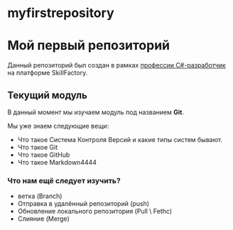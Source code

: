 # myfirstrepository
# Мой первый репозиторий

Данный репозиторий был создан в рамках [профессии C#-разработчик](https://skillfactory.ru/csharp) на платформе SkillFactory.

## Текущий модуль
В данный момент мы изучаем модуль под названием **Git**.

Мы уже знаем следующие вещи:
* Что такое Система Контроля Версий и какие типы систем бывают.
* Что такое Git
* Что такое GitHub
* Что такое Markdown4444

### Что нам ещё следует изучить?
* ветка (Branch)
* Отправка в удалённый репозиторий (push)
* Обновление локального репозитория (Pull \ Fethc)
* Слияние (Merge)
